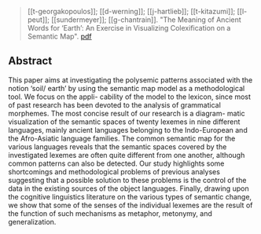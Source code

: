 > [[t-georgakopoulos]]; [[d-werning]]; [[j-hartlieb]]; [[t-kitazumi]]; [[l-peut]]; [[sundermeyer]]; [[g-chantrain]]. "The Meaning of Ancient Words for ‘Earth’: An Exercise in Visualizing Colexification on a Semantic Map". [pdf](a/t-georgakopoulos-d-erning-j-hartlieb-t-kitazumi-l-peut-a-sundermeyer-g-chantrain2016.pdf)

## Abstract
This paper aims at investigating the polysemic patterns associated with the notion ‘soil/ earth’ by using the semantic map model as a methodological tool. We focus on the appli- cability of the model to the lexicon, since most of past research has been devoted to the analysis of grammatical morphemes. The most concise result of our research is a diagram- matic visualization of the semantic spaces of twenty lexemes in nine different languages, mainly ancient languages belonging to the Indo-European and the Afro-Asiatic language families. The common semantic map for the various languages reveals that the semantic spaces covered by the investigated lexemes are often quite different from one another, although common patterns can also be detected. Our study highlights some shortcomings and methodological problems of previous analyses suggesting that a possible solution to these problems is the control of the data in the existing sources of the object languages. Finally, drawing upon the cognitive linguistics literature on the various types of semantic change, we show that some of the senses of the individual lexemes are the result of the function of such mechanisms as metaphor, metonymy, and generalization.